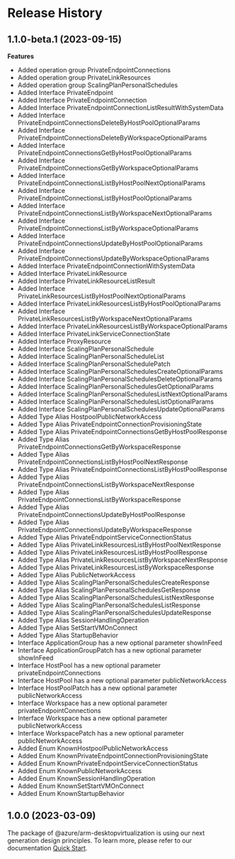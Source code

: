 # Release History
    
## 1.1.0-beta.1 (2023-09-15)
    
**Features**

  - Added operation group PrivateEndpointConnections
  - Added operation group PrivateLinkResources
  - Added operation group ScalingPlanPersonalSchedules
  - Added Interface PrivateEndpoint
  - Added Interface PrivateEndpointConnection
  - Added Interface PrivateEndpointConnectionListResultWithSystemData
  - Added Interface PrivateEndpointConnectionsDeleteByHostPoolOptionalParams
  - Added Interface PrivateEndpointConnectionsDeleteByWorkspaceOptionalParams
  - Added Interface PrivateEndpointConnectionsGetByHostPoolOptionalParams
  - Added Interface PrivateEndpointConnectionsGetByWorkspaceOptionalParams
  - Added Interface PrivateEndpointConnectionsListByHostPoolNextOptionalParams
  - Added Interface PrivateEndpointConnectionsListByHostPoolOptionalParams
  - Added Interface PrivateEndpointConnectionsListByWorkspaceNextOptionalParams
  - Added Interface PrivateEndpointConnectionsListByWorkspaceOptionalParams
  - Added Interface PrivateEndpointConnectionsUpdateByHostPoolOptionalParams
  - Added Interface PrivateEndpointConnectionsUpdateByWorkspaceOptionalParams
  - Added Interface PrivateEndpointConnectionWithSystemData
  - Added Interface PrivateLinkResource
  - Added Interface PrivateLinkResourceListResult
  - Added Interface PrivateLinkResourcesListByHostPoolNextOptionalParams
  - Added Interface PrivateLinkResourcesListByHostPoolOptionalParams
  - Added Interface PrivateLinkResourcesListByWorkspaceNextOptionalParams
  - Added Interface PrivateLinkResourcesListByWorkspaceOptionalParams
  - Added Interface PrivateLinkServiceConnectionState
  - Added Interface ProxyResource
  - Added Interface ScalingPlanPersonalSchedule
  - Added Interface ScalingPlanPersonalScheduleList
  - Added Interface ScalingPlanPersonalSchedulePatch
  - Added Interface ScalingPlanPersonalSchedulesCreateOptionalParams
  - Added Interface ScalingPlanPersonalSchedulesDeleteOptionalParams
  - Added Interface ScalingPlanPersonalSchedulesGetOptionalParams
  - Added Interface ScalingPlanPersonalSchedulesListNextOptionalParams
  - Added Interface ScalingPlanPersonalSchedulesListOptionalParams
  - Added Interface ScalingPlanPersonalSchedulesUpdateOptionalParams
  - Added Type Alias HostpoolPublicNetworkAccess
  - Added Type Alias PrivateEndpointConnectionProvisioningState
  - Added Type Alias PrivateEndpointConnectionsGetByHostPoolResponse
  - Added Type Alias PrivateEndpointConnectionsGetByWorkspaceResponse
  - Added Type Alias PrivateEndpointConnectionsListByHostPoolNextResponse
  - Added Type Alias PrivateEndpointConnectionsListByHostPoolResponse
  - Added Type Alias PrivateEndpointConnectionsListByWorkspaceNextResponse
  - Added Type Alias PrivateEndpointConnectionsListByWorkspaceResponse
  - Added Type Alias PrivateEndpointConnectionsUpdateByHostPoolResponse
  - Added Type Alias PrivateEndpointConnectionsUpdateByWorkspaceResponse
  - Added Type Alias PrivateEndpointServiceConnectionStatus
  - Added Type Alias PrivateLinkResourcesListByHostPoolNextResponse
  - Added Type Alias PrivateLinkResourcesListByHostPoolResponse
  - Added Type Alias PrivateLinkResourcesListByWorkspaceNextResponse
  - Added Type Alias PrivateLinkResourcesListByWorkspaceResponse
  - Added Type Alias PublicNetworkAccess
  - Added Type Alias ScalingPlanPersonalSchedulesCreateResponse
  - Added Type Alias ScalingPlanPersonalSchedulesGetResponse
  - Added Type Alias ScalingPlanPersonalSchedulesListNextResponse
  - Added Type Alias ScalingPlanPersonalSchedulesListResponse
  - Added Type Alias ScalingPlanPersonalSchedulesUpdateResponse
  - Added Type Alias SessionHandlingOperation
  - Added Type Alias SetStartVMOnConnect
  - Added Type Alias StartupBehavior
  - Interface ApplicationGroup has a new optional parameter showInFeed
  - Interface ApplicationGroupPatch has a new optional parameter showInFeed
  - Interface HostPool has a new optional parameter privateEndpointConnections
  - Interface HostPool has a new optional parameter publicNetworkAccess
  - Interface HostPoolPatch has a new optional parameter publicNetworkAccess
  - Interface Workspace has a new optional parameter privateEndpointConnections
  - Interface Workspace has a new optional parameter publicNetworkAccess
  - Interface WorkspacePatch has a new optional parameter publicNetworkAccess
  - Added Enum KnownHostpoolPublicNetworkAccess
  - Added Enum KnownPrivateEndpointConnectionProvisioningState
  - Added Enum KnownPrivateEndpointServiceConnectionStatus
  - Added Enum KnownPublicNetworkAccess
  - Added Enum KnownSessionHandlingOperation
  - Added Enum KnownSetStartVMOnConnect
  - Added Enum KnownStartupBehavior
    
    
## 1.0.0 (2023-03-09)

The package of @azure/arm-desktopvirtualization is using our next generation design principles. To learn more, please refer to our documentation [Quick Start](https://aka.ms/js-track2-quickstart).
